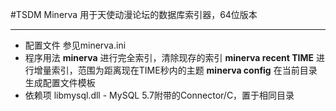 #TSDM Minerva
用于天使动漫论坛的数据库索引器，64位版本


----------

 - 配置文件
参见minerva.ini
 - 程序用法
**minerva**
进行完全索引，清除现存的索引
**minerva recent TIME**
进行增量索引，范围为距离现在TIME秒内的主题
**minerva config**
在当前目录生成配置文件模板
 - 依赖项
libmysql.dll - MySQL 5.7附带的Connector/C，置于相同目录
